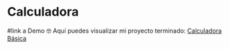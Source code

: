 # Calculadora
#link a Demo 🤓
Aquí puedes visualizar mi proyecto terminado: [Calculadora Básica](https://isacalculadora.netlify.app/)
